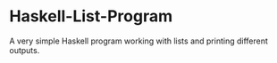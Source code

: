 # Haskell-List-Program
A very simple Haskell program working with lists and printing different outputs. 
